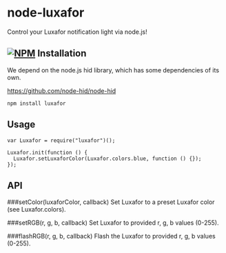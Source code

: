 node-luxafor
====

Control your Luxafor notification light via node.js!

[![NPM](https://nodei.co/npm/luxafor.png?downloads=true&stars=true)](https://nodei.co/npm/luxafor/)
Installation
----

We depend on the node.js hid library, which has some dependencies of its own.

https://github.com/node-hid/node-hid

```
npm install luxafor
```

Usage
----

```
var Luxafor = require("luxafor")();

Luxafor.init(function () {
  Luxafor.setLuxaforColor(Luxafor.colors.blue, function () {});
});
```

API
----

###setColor(luxaforColor, callback)
Set Luxafor to a preset Luxafor color (see Luxafor.colors).

###setRGB(r, g, b, callback)
Set Luxafor to provided r, g, b values (0-255).

###flashRGB(r, g, b, callback)
Flash the Luxafor to provided r, g, b values (0-255).